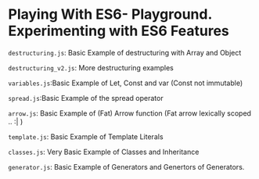 # Playing With ES6- Playground. Experimenting with ES6 Features
`destructuring.js`: Basic Example of destructuring with Array and Object

`destructuring_v2.js`: More destructuring examples

`variables.js`:Basic Example of Let, Const and var (Const not immutable)

`spread.js`:Basic Example of the spread operator

`arrow.js`: Basic Example of (Fat) Arrow function (Fat arrow lexically scoped .. :| )

`template.js`: Basic Example of Template Literals

`classes.js`: Very Basic Example of Classes and Inheritance

`generator.js`: Basic Example of Generators and Genertors of Generators.

